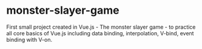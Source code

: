 # monster-slayer-game
First small project created in Vue.js - The monster slayer game - to practice all core basics of Vue.js including data binding, interpolation, V-bind, event binding with V-on. 
